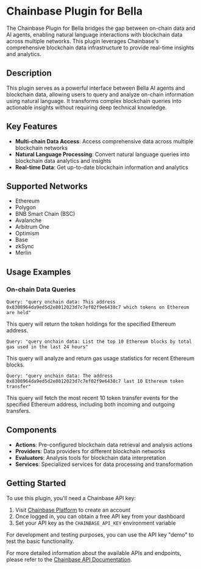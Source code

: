 # Chainbase Plugin for Bella

The Chainbase Plugin for Bella bridges the gap between on-chain data and AI agents, enabling natural language interactions with blockchain data across multiple networks. This plugin leverages Chainbase's comprehensive blockchain data infrastructure to provide real-time insights and analytics.

## Description

This plugin serves as a powerful interface between Bella AI agents and blockchain data, allowing users to query and analyze on-chain information using natural language. It transforms complex blockchain queries into actionable insights without requiring deep technical knowledge.

## Key Features

- **Multi-chain Data Access**: Access comprehensive data across multiple blockchain networks
- **Natural Language Processing**: Convert natural language queries into blockchain data analytics and insights
- **Real-time Data**: Get up-to-date blockchain information and analytics

## Supported Networks

- Ethereum
- Polygon
- BNB Smart Chain (BSC)
- Avalanche
- Arbitrum One
- Optimism
- Base
- zkSync
- Merlin

## Usage Examples

### On-chain Data Queries

```plaintext
Query: "query onchain data: This address 0x8308964da9ed5d2e8012023d7c7ef02f9e6438c7 which tokens on Ethereum are held"
```

This query will return the token holdings for the specified Ethereum address.

```plaintext
Query: "query onchain data: List the top 10 Ethereum blocks by total gas used in the last 24 hours"
```

This query will analyze and return gas usage statistics for recent Ethereum blocks.

```plaintext
Query: "query onchain data: The address 0x8308964da9ed5d2e8012023d7c7ef02f9e6438c7 last 10 Ethereum token transfer"
```

This query will fetch the most recent 10 token transfer events for the specified Ethereum address, including both incoming and outgoing transfers.

## Components

- **Actions**: Pre-configured blockchain data retrieval and analysis actions
- **Providers**: Data providers for different blockchain networks
- **Evaluators**: Analysis tools for blockchain data interpretation
- **Services**: Specialized services for data processing and transformation

## Getting Started

To use this plugin, you'll need a Chainbase API key:

1. Visit [Chainbase Platform](https://console.chainbase.com) to create an account
2. Once logged in, you can obtain a free API key from your dashboard
3. Set your API key as the `CHAINBASE_API_KEY` environment variable

For development and testing purposes, you can use the API key "demo" to test the basic functionality.

For more detailed information about the available APIs and endpoints, please refer to the [Chainbase API Documentation](https://docs.chainbase.com/api-reference/overview).
